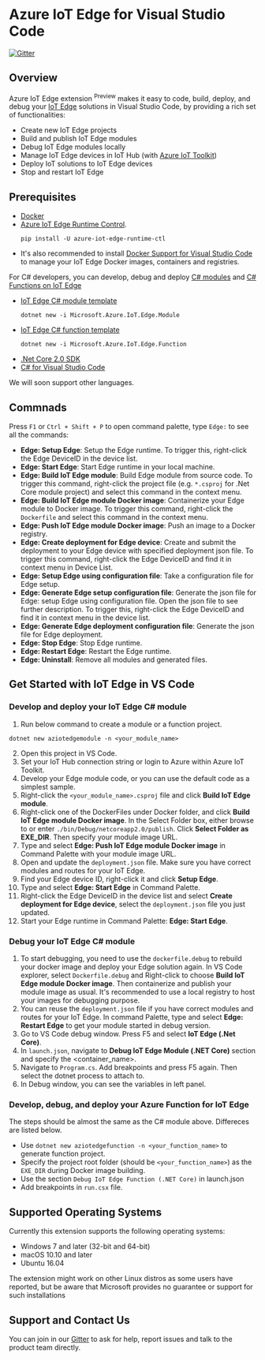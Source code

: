 # Azure IoT Edge for Visual Studio Code
[![Gitter](https://img.shields.io/badge/chat-on%20gitter-blue.svg)](https://gitter.im/Microsoft/vscode-azure-iot-edge)

## Overview
Azure IoT Edge extension <sup>Preview</sup> makes it easy to code, build, deploy, and debug your [IoT Edge](https://docs.microsoft.com/azure/iot-edge/how-iot-edge-works) solutions in Visual Studio Code, by providing a rich set of functionalities:

- Create new IoT Edge projects
- Build and publish IoT Edge modules
- Debug IoT Edge modules locally
- Manage IoT Edge devices in IoT Hub (with [Azure IoT Toolkit](https://marketplace.visualstudio.com/items?itemName=vsciot-vscode.azure-iot-toolkit))
- Deploy IoT solutions to IoT Edge devices
- Stop and restart IoT Edge

## Prerequisites

- [Docker](https://www.docker.com/)
- [Azure IoT Edge Runtime Control](https://pypi.python.org/pypi/azure-iot-edge-runtime-ctl).
  ```
  pip install -U azure-iot-edge-runtime-ctl
  ```
- It's also recommended to install [Docker Support for Visual Studio Code](https://marketplace.visualstudio.com/items?itemName=PeterJausovec.vscode-docker) to manage your IoT Edge Docker images, containers and registries. 

For C# developers, you can develop, debug and deploy [C# modules](https://docs.microsoft.com/azure/iot-edge/tutorial-csharp-module) and [C# Functions on IoT Edge](https://docs.microsoft.com/azure/iot-edge/tutorial-deploy-function)
- [IoT Edge C# module template](https://www.nuget.org/packages/Microsoft.Azure.IoT.Edge.Module)
  ```
  dotnet new -i Microsoft.Azure.IoT.Edge.Module
  ```
- [IoT Edge C# function template](https://www.nuget.org/packages/Microsoft.Azure.IoT.Edge.Function)
  ```
  dotnet new -i Microsoft.Azure.IoT.Edge.Function
  ```
- [.Net Core 2.0 SDK](https://www.microsoft.com/net/download/core)
- [C# for Visual Studio Code](https://marketplace.visualstudio.com/items?itemName=ms-vscode.csharp)

We will soon support other languages.

## Commnads

Press `F1` or `Ctrl + Shift + P` to open command palette, type `Edge:` to see all the commands:

- **Edge: Setup Edge**: Setup the Edge runtime. To trigger this, right-click the Edge DeviceID in the device list.
- **Edge: Start Edge**: Start Edge runtime in your local machine.
- **Edge: Build IoT Edge module**: Build Edge module from source code. To trigger this command, right-click the project file (e.g. `*.csproj` for .Net Core module project) and select this command in the context menu.
- **Edge: Build IoT Edge module Docker image**: Containerize your Edge module to Docker image. To trigger this command, right-click the `Dockerfile` and select this command in the context menu. 
- **Edge: Push IoT Edge module Docker image**: Push an image to a Docker registry.
- **Edge: Create deployment for Edge device**: Create and submit the deployment to your Edge device with specified deployment json file. To trigger this command, right-click the Edge DeviceID and find it in context menu in Device List.
- **Edge: Setup Edge using configuration file**: Take a configuration file for Edge setup.
- **Edge: Generate Edge setup configuration file**: Generate the json file for Edge: setup Edge using configuration file. Open the json file to see further description. To trigger this, right-click the Edge DeviceID and find it in context menu in the device list.
- **Edge: Generate Edge deployment configuration file**: Generate the json file for Edge deployment.
- **Edge: Stop Edge**: Stop Edge runtime.
- **Edge: Restart Edge**: Restart the Edge runtime.
- **Edge: Uninstall**: Remove all modules and generated files.


## Get Started with IoT Edge in VS Code
### Develop and deploy your IoT Edge C# module
1. Run below command to create a module or a function project.
  ```
  dotnet new aziotedgemodule -n <your_module_name>
  ```
2. Open this project in VS Code.
3. Set your IoT Hub connection string or login to Azure within Azure IoT Toolkit.
4. Develop your Edge module code, or you can use the default code as a simplest sample.
5. Right-click the `<your_module_name>.csproj` file and click **Build IoT Edge module**.
6. Right-click one of the DockerFiles under Docker folder, and click **Build IoT Edge module Docker image**. In the Select Folder box, either browse to or enter `./bin/Debug/netcoreapp2.0/publish`. Click **Select Folder as EXE_DIR**. Then specify your module image URL.
7. Type and select **Edge: Push IoT Edge module Docker image** in Command Palette with your module image URL.
8. Open and update the `deployment.json` file. Make sure you have correct modules and routes for your IoT Edge.
7. Find your Edge device ID, right-click it and click **Setup Edge**.
8. Type and select **Edge: Start Edge** in Command Palette.
9. Right-click the Edge DeviceID in the device list and select **Create deployment for Edge device**, select the `deployment.json` file you just updated.
10. Start your Edge runtime in Command Palette: **Edge: Start Edge**.

### Debug your IoT Edge C# module 
1. To start debugging, you need to use the `dockerfile.debug` to rebuild your docker image and deploy your Edge solution again. In VS Code explorer, select `Dockerfile.debug` and Right-click to choose **Build IoT Edge module Docker image**. Then containerize and publish your module image as usual. It's recommended to use a local registry to host your images for debugging purpose.
2. You can reuse the `deployment.json` file if you have correct modules and routes for your IoT Edge. In command Palette, type and select **Edge: Restart Edge** to get your module started in debug version.
3. Go to VS Code debug window. Press F5 and select **IoT Edge (.Net Core)**.
4. In `launch.json`, navigate to **Debug IoT Edge Module (.NET Core)** section and specify the <container_name>.
5. Navigate to `Program.cs`. Add breakpoints and press F5 again. Then select the dotnet process to attach to.
6. In Debug window, you can see the variables in left panel.

### Develop, debug, and deploy your Azure Function for IoT Edge
The steps should be almost the same as the C# module above. Differeces are listed below.
- Use `dotnet new aziotedgefunction -n <your_function_name>` to generate function project. 
- Specify the project root folder (should be `<your_function_name>`) as the `EXE_DIR` during Docker image building.
- Use the section `Debug IoT Edge Function (.NET Core)` in launch.json
- Add breakpoints in `run.csx` file.

## Supported Operating Systems
Currently this extension supports the following operating systems:
- Windows 7 and later (32-bit and 64-bit)
- macOS 10.10 and later
- Ubuntu 16.04

The extension might work on other Linux distros as some users have reported, but be aware that Microsoft provides no guarantee or support for such installations

## Support and Contact Us
You can join in our [Gitter](https://gitter.im/Microsoft/vscode-azure-iot-edge) to ask for help, report issues and talk to the product team directly.
